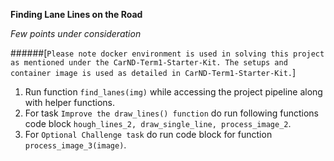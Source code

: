 **Finding Lane Lines on the Road**

*Few points under consideration*

######[``Please note docker environment is used in solving this project as mentioned under the CarND-Term1-Starter-Kit. The setups and container image is used as detailed in CarND-Term1-Starter-Kit.``]

1. Run function `find_lanes(img)` while accessing the project pipeline along with helper functions.
2. For task `Improve the draw_lines() function` do run following functions code block `hough_lines_2, draw_single_line, process_image_2`.
3. For `Optional Challenge task` do run code block for function `process_image_3(image)`.
